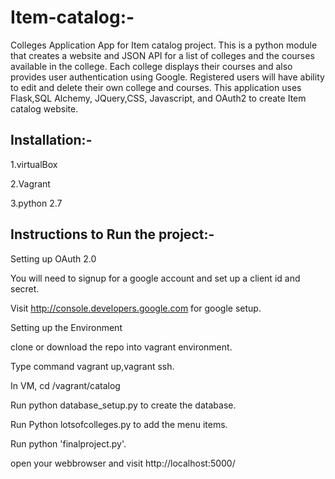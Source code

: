 # Item-catalog:-
Colleges Application App for Item catalog project. This is a python module that creates a website and JSON API for a list of colleges and the courses available in the college. Each college displays their courses and also provides user authentication using Google. Registered users will have ability to edit and delete their own college and courses. This application uses Flask,SQL Alchemy, JQuery,CSS, Javascript, and OAuth2 to create Item catalog website.

## Installation:-
1.virtualBox 

2.Vagrant 

3.python 2.7


## Instructions to Run the project:-

Setting up OAuth 2.0

You will need to signup for a google account and set up a client id and secret.

Visit http://console.developers.google.com for google setup.

Setting up the Environment

clone or download the repo into vagrant environment.

Type command vagrant up,vagrant ssh.

In VM, cd /vagrant/catalog

Run python database_setup.py to create the database.

Run Python lotsofcolleges.py to add the menu items.

Run python 'finalproject.py'.

open your webbrowser and visit http://localhost:5000/
